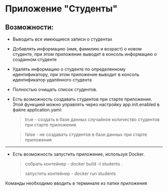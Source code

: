 # Приложение "Студенты"
## Возможности:
- Выводить все имеющиеся записи о студентах
- Добавлять информацию (имя, фамилию и возраст) о новом студенте, при этом приложение выводит
в консоль информацию о созданном студенте
- Удалять информацию о студенте по определенному идентификатору, при этом приложение выводит
  в консоль идентификатор удалённого студента
- Полностью очищать список студентов.
- Есть возможность создавать студентов при старте приложения. Этой функцией можно управлять через настройку
      app.init.enabled в файле application.yaml:
  > true - создать в базе данных случайное количество студентов при старте приложения

  > false - не создавать студентов в базе данных при старте приложения

---
- Есть возможность запустить приложение, используя Docker.
  > собрать контейнер -  docker build -t students .

  > запустить контейнер - docker run students

Команды необходимо вводить в терминале из папки приложения